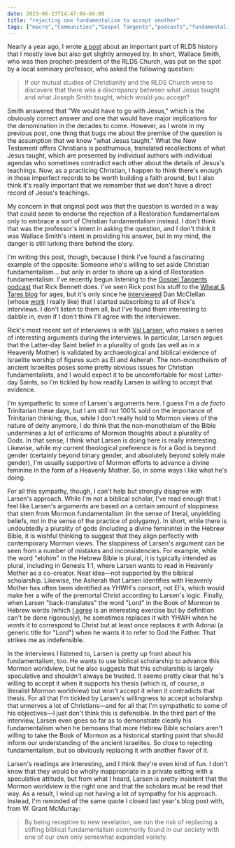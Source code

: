 ```yaml
---
date: 2023-06-23T14:47:04-04:00
title: "rejecting one fundamentalism to accept another"
tags: ["macro","Communities","Gospel Tangents","podcasts","fundamentalism","Mormonism","Book of Mormon","Wallace Smith","Val Larsen","Dan McClellan","Trinity","W. Grant McMurray"]
---
```

Nearly a year ago, I wrote [a post](https://spencergreenhalgh.com/communities/joseph-jesus-and-fundamentalism/) about an important part of RLDS history that I mostly love but also get slightly annoyed by. In short, Wallace Smith, who was then prophet-president of the RLDS Church, was put on the spot by a local seminary professor, who asked the following question:

> If our mutual studies of Christianity and the RLDS Church were to discovere that there was a discrepancy between what Jesus taught and what Joseph Smith taught, which would you accept?

Smith answered that "We would have to go with Jesus," which is the obviously correct answer and one that would have major implications for the denomination in the decades to come. However, as I wrote in my previous post, one thing that bugs me about the premise of the question is the assumption that we know "what Jesus taught." What the New Testament offers Christians is posthumous, translated recollections of what Jesus taught, which are presented by individual authors with individual agendas who sometimes contradict each other about the details of Jesus's teachings. Now, as a practicing Christian, I happen to think there's enough in those imperfect records to be worth building a faith around, but I also think it's really important that we remember that we don't have a direct record of Jesus's teachings.

My concern in that original post was that the question is worded in a way that could seem to endorse the rejection of a Restoration fundamentalism only to embrace a sort of Christian fundamentalism instead. I don't think that was the professor's intent in asking the question, and I don't think it was Wallace Smith's intent in providing his answer, but in my mind, the danger is still lurking there behind the story. 

I'm writing this post, though, because I think I've found a fascinating example of the opposite: Someone who's willing to set aside Christian fundamentalism... but only in order to shore up a kind of Restoration fundamentalism. I've recently begun listening to the [Gospel Tangents podcast](https://gospeltangents.com/) that Rick Bennett does. I've seen Rick post his stuff to the [Wheat & Tares blog](https://wheatandtares.org/author/gospeltangents/) for ages, but it's only since he [interviewed](https://wheatandtares.org/2023/04/03/dan-mcclellan-on-early-israelite-religion/) Dan McClellan (whose [work](https://www.maklelan.org/) I really like) that I started subscribing to all of Rick's interviews. I don't listen to them all, but I've found them interesting to dabble in, even if I don't think I'll agree with the interviewee. 

Rick's most recent set of interviews is with [Val Larsen](https://gospeltangents.com/people/val-larsen/), who makes a series of interesting arguments during the interviews. In particular, Larsen argues that the Latter-day Saint belief in a plurality of gods (as well as in a Heavenly Mother) is validated by archaeological and biblical evidence of Israelite worship of figures such as El and Asherah. The non-monotheism of ancient Israelites poses some pretty obvious issues for Christian fundamentalists, and I would expect it to be uncomfortable for most Latter-day Saints, so I'm tickled by how readily Larsen is willing to accept that evidence.

I'm sympathetic to some of Larsen's arguments here. I guess I'm a *de facto* Trinitarian these days, but I am still not 100% sold on the importance of Trinitarian thinking; thus, while I don't really hold to Mormon views of the nature of deity anymore, I do think that the non-monotheism of the Bible undermines a lot of criticisms of Mormon thoughts about a plurality of Gods. In that sense, I think what Larsen is doing here is really interesting. Likewise, while my current theological preference is for a God is beyond gender (certainly beyond binary gender, and absolutely beyond solely male gender), I'm usually supportive of Mormon efforts to advance a divine feminine in the form of a Heavenly Mother. So, in some ways I like what he's doing.

For all this sympathy, though, I can't help but strongly disagree with Larsen's approach. While I'm not a biblical scholar, I've read enough that I feel like Larsen's arguments are based on a certain amount of sloppiness that stem from Mormon fundamentalism (in the sense of literal, unyielding beliefs, not in the sense of the practice of polygamy). In short, while there is undoubtedly a plurality of gods (including a divine femininte) in the Hebrew Bible, it is wishful thinking to suggest that they align perfectly with contemporary Mormon views. The sloppiness of Larsen's argument can be seen from a number of mistakes and inconsistencies. For example, while the word "elohim" in the Hebrew Bible is plural, it is typically intended as plural, including in Genesis 1:1, where Larsen wants to read in Heavenly Mother as a co-creator. Neat idea—not supported by the biblical scholarship. Likewise, the Asherah that Larsen identifies with Heavenly Mother has often been identified as YHWH's consort, not El's, which would make her a wife of the premortal Christ according to Larsen's logic. Finally, when Larsen "back-translates" the word "Lord" in the Book of Mormon to Hebrew words (which [I agree](https://spencergreenhalgh.com/communities/what-does-the-lord-mean-in-the-book-of-mormon/) is an interesting exercise but by definition can't be done rigorously), he sometimes replaces it with YHWH when he *wants* it to correspond to Christ but at least once replaces it with Adonai (a generic title for "Lord") when he wants it to refer to God the Father. That strikes me as indefensible. 

In the interviews I listened to, Larsen is pretty up front about his fundamentalism, too. He wants to use biblical scholarship to advance this Mormon worldview, but he also suggests that this scholarship is largely speculative and shouldn't always be trusted. It seems pretty clear that he's willing to accept it when it supports his thesis (which is, of course, a literalist Mormon worldview) but won't accept it when it contradicts that thesis. For all that I'm tickled by Larsen's willingness to accept scholarship that unnerves a lot of Christians—and for all that I'm sympathetic to some of his objectives—I just don't think this is defensible. In the third part of the interview, Larsen even goes so far as to demonstrate clearly his fundamentalism when he bemoans that more Hebrew Bible scholars aren't willing to take the Book of Mormon as a historical starting point that should inform our understanding of the ancient Israelites. So close to rejecting fundamentalism, but so obviously replacing it with another flavor of it.

Larsen's readings are interesting, and I think they're even kind of fun. I don't know that they would be wholly inappropriate in a private setting with a speculative attitude, but from what I heard, Larsen is pretty insistent that the Mormon worldview is the right one and that the scholars must be read that way. As a result, I wind up not having a lot of sympathy for his approach. Instead, I'm reminded of the same quote I closed last year's blog post with, from W. Grant McMurray: 

> By being receptive to new revelation, we run the risk of replacing a stifling biblical fundamentalism commonly found in our society with one of our own only somewhat expanded variety.